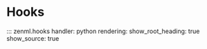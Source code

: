 # Hooks

::: zenml.hooks
    handler: python
    rendering:
      show_root_heading: true
      show_source: true
